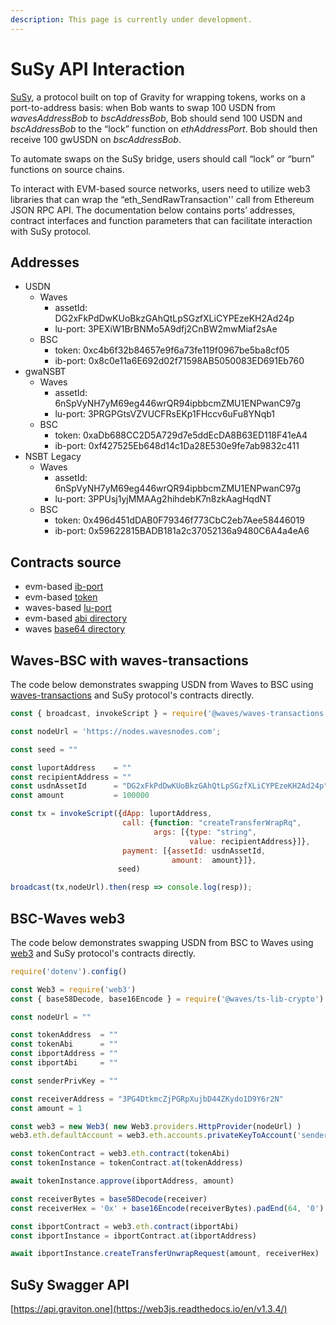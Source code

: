 ```yaml
---
description: This page is currently under development.
---
```


# SuSy API Interaction

[SuSy](https://susy.gravity.tech), a protocol built on top of Gravity for wrapping tokens, works on a port-to-address basis: when Bob wants to swap 100 USDN from _wavesAddressBob_ to _bscAddressBob_, Bob should send 100 USDN and _bscAddressBob_ to the “lock” function on _ethAddressPort_. Bob should then receive 100 gwUSDN on _bscAddressBob_.

To automate swaps on the SuSy bridge, users should call “lock” or “burn” functions on source chains.

To interact with EVM-based source networks, users need to utilize web3 libraries that can wrap the “eth\_SendRawTransaction'' call from Ethereum JSON RPC API. The documentation below contains ports’ addresses, contract interfaces and function parameters that can facilitate interaction with SuSy protocol.

## Addresses

* USDN
  * Waves 
    * assetId: DG2xFkPdDwKUoBkzGAhQtLpSGzfXLiCYPEzeKH2Ad24p
    * lu-port: 3PEXiW1BrBNMo5A9dfj2CnBW2mwMiaf2sAe
  * BSC
    * token: 0xc4b6f32b84657e9f6a73fe119f0967be5ba8cf05
    * ib-port: 0x8c0e11a6E692d02f71598AB5050083ED691Eb760
* gwaNSBT
  * Waves 
    * assetId: 6nSpVyNH7yM69eg446wrQR94ipbbcmZMU1ENPwanC97g
    * lu-port: 3PRGPGtsVZVUCFRsEKp1FHccv6uFu8YNqb1
  * BSC
    * token: 0xaDb688CC2D5A729d7e5ddEcDA8B63ED118F41eA4
    * ib-port: 0xf427525Eb648d14c1Da28E530e9fe7ab9832c411
* NSBT Legacy
  * Waves 
    * assetId: 6nSpVyNH7yM69eg446wrQR94ipbbcmZMU1ENPwanC97g
    * lu-port: 3PPUsj1yjMMAAg2hihdebK7n8zkAagHqdNT
  * BSC
    * token: 0x496d451dDAB0F79346f773CbC2eb7Aee58446019
    * ib-port: 0x59622815BADB181a2c37052136a9480C6A4a4eA6

## Contracts source

* evm-based [ib-port](https://github.com/Gravity-Tech/gateway/blob/main/contracts/ethereum/IBPort.sol)
* evm-based [token](https://github.com/Gravity-Tech/gateway/blob/main/contracts/ethereum/Token.sol)
* waves-based [lu-port](https://github.com/Gravity-Tech/gateway/blob/main/contracts/waves/luport.ride)
* evm-based [abi directory](https://github.com/Gravity-Tech/gateway/tree/main/abi/ethereum)
* waves [base64 directory](https://github.com/Gravity-Tech/gateway/tree/main/abi/waves)

## Waves-BSC with waves-transactions

The code below demonstrates swapping USDN from Waves to BSC using [waves-transactions](https://github.com/wavesplatform/waves-transactions) and SuSy protocol's contracts directly.

```javascript
const { broadcast, invokeScript } = require('@waves/waves-transactions');

const nodeUrl = 'https://nodes.wavesnodes.com';

const seed = ""

const luportAddress    = ""
const recipientAddress = ""
const usdnAssetId      = "DG2xFkPdDwKUoBkzGAhQtLpSGzfXLiCYPEzeKH2Ad24p"
const amount           = 100000

const tx = invokeScript({dApp: luportAddress,
                         call: {function: "createTransferWrapRq",
                                args: [{type: "string",
                                        value: recipientAddress}]},
                         payment: [{assetId: usdnAssetId,
                                    amount:  amount}]},
                        seed)

broadcast(tx,nodeUrl).then(resp => console.log(resp));
```

## BSC-Waves web3

The code below demonstrates swapping USDN from BSC to Waves using [web3](https://web3js.readthedocs.io/en/v1.3.4/) and SuSy protocol's contracts directly.

```javascript
require('dotenv').config()

const Web3 = require('web3')
const { base58Decode, base16Encode } = require('@waves/ts-lib-crypto')

const nodeUrl = ""

const tokenAddress  = ""
const tokenAbi      = ""
const ibportAddress = ""
const ibportAbi     = ""

const senderPrivKey = ""

const receiverAddress = "3PG4DtkmcZjPGRpXujbD44ZKydo1D9Y6r2N"
const amount = 1

const web3 = new Web3( new Web3.providers.HttpProvider(nodeUrl) )
web3.eth.defaultAccount = web3.eth.accounts.privateKeyToAccount('senderPrivKey');

const tokenContract = web3.eth.contract(tokenAbi)
const tokenInstance = tokenContract.at(tokenAddress)

await tokenInstance.approve(ibportAddress, amount)

const receiverBytes = base58Decode(receiver)
const receiverHex = '0x' + base16Encode(receiverBytes).padEnd(64, '0')

const ibportContract = web3.eth.contract(ibportAbi)
const ibportInstance = ibportContract.at(ibportAddress)

await ibportInstance.createTransferUnwrapRequest(amount, receiverHex)
```

## SuSy Swagger API

[https://api.graviton.one](https://web3js.readthedocs.io/en/v1.3.4/)

## 

